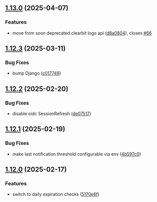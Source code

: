 ## [1.13.0](https://github.com/l4rm4nd/VoucherVault/compare/v1.12.3...v1.13.0) (2025-04-07)


### Features

* move from soon deprecated clearbit logo api ([d8a0804](https://github.com/l4rm4nd/VoucherVault/commit/d8a0804418ecc8de7b96101ce5a72d12be8cc034)), closes [#66](https://github.com/l4rm4nd/VoucherVault/issues/66)

## [1.12.3](https://github.com/l4rm4nd/VoucherVault/compare/v1.12.2...v1.12.3) (2025-03-11)


### Bug Fixes

* bump Django ([c017749](https://github.com/l4rm4nd/VoucherVault/commit/c01774916ef3d9d6ed71a6c93d0f8f26c9e625c3))

## [1.12.2](https://github.com/l4rm4nd/VoucherVault/compare/v1.12.1...v1.12.2) (2025-02-20)


### Bug Fixes

* disable oidc SessionRefresh ([de07517](https://github.com/l4rm4nd/VoucherVault/commit/de075171bb79c10b47b03762766a470ac6088433))

## [1.12.1](https://github.com/l4rm4nd/VoucherVault/compare/v1.12.0...v1.12.1) (2025-02-19)


### Bug Fixes

* make last notification threshold configurable via env ([4b597c0](https://github.com/l4rm4nd/VoucherVault/commit/4b597c07655a9ef610cc03cd38973b37868119f6))

## [1.12.0](https://github.com/l4rm4nd/VoucherVault/compare/v1.11.2...v1.12.0) (2025-02-17)


### Features

* switch to daily expiration checks ([5170e6f](https://github.com/l4rm4nd/VoucherVault/commit/5170e6fd2c26f081b59806bf5642f53809e992c3))

